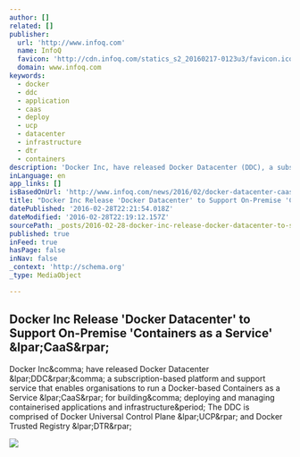 ```yaml
---
author: []
related: []
publisher:
  url: 'http://www.infoq.com'
  name: InfoQ
  favicon: 'http://cdn.infoq.com/statics_s2_20160217-0123u3/favicon.ico'
  domain: www.infoq.com
keywords:
  - docker
  - ddc
  - application
  - caas
  - deploy
  - ucp
  - datacenter
  - infrastructure
  - dtr
  - containers
description: 'Docker Inc, have released Docker Datacenter (DDC), a subscription-based platform and support service that enables organisations to run a Docker-based Containers as a Service (CaaS) for building, deploying and managing containerised applications and infrastructure. The DDC is comprised of Docker Universal Control Plane (UCP) and Docker Trusted Registry (DTR)'
inLanguage: en
app_links: []
isBasedOnUrl: 'http://www.infoq.com/news/2016/02/docker-datacenter-caas'
title: "Docker Inc Release 'Docker Datacenter' to Support On-Premise 'Containers as a Service' (CaaS)"
datePublished: '2016-02-28T22:21:54.018Z'
dateModified: '2016-02-28T22:19:12.157Z'
sourcePath: _posts/2016-02-28-docker-inc-release-docker-datacenter-to-support-on-premise.md
published: true
inFeed: true
hasPage: false
inNav: false
_context: 'http://schema.org'
_type: MediaObject

---
```

<article style=""><h1>Docker Inc Release 'Docker Datacenter' to Support On-Premise 'Containers as a Service' &amp;lpar;CaaS&amp;rpar;</h1><p>Docker Inc&amp;comma; have released Docker Datacenter &amp;lpar;DDC&amp;rpar;&amp;comma; a subscription-based platform and support service that enables organisations to run a Docker-based Containers as a Service &amp;lpar;CaaS&amp;rpar; for building&amp;comma; deploying and managing containerised applications and infrastructure&amp;period; The DDC is comprised of Docker Universal Control Plane &amp;lpar;UCP&amp;rpar; and Docker Trusted Registry &amp;lpar;DTR&amp;rpar;</p><img src="http://cdn.infoq.com/statics_s2_20160217-0123u3/resource/news/2016/02/docker-datacenter-caas/en/resources/docker_datacenter_toolchain.jpg" /></article>